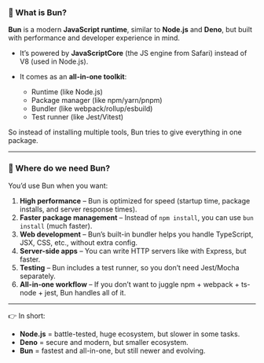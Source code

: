### 🔹 What is **Bun**?

**Bun** is a modern **JavaScript runtime**, similar to **Node.js** and **Deno**, but built with performance and developer experience in mind.

* It’s powered by **JavaScriptCore** (the JS engine from Safari) instead of V8 (used in Node.js).
* It comes as an **all-in-one toolkit**:

  * Runtime (like Node.js)
  * Package manager (like npm/yarn/pnpm)
  * Bundler (like webpack/rollup/esbuild)
  * Test runner (like Jest/Vitest)

So instead of installing multiple tools, Bun tries to give everything in one package.

---

### 🔹 Where do we need Bun?

You’d use Bun when you want:

1. **High performance** – Bun is optimized for speed (startup time, package installs, and server response times).
2. **Faster package management** – Instead of `npm install`, you can use `bun install` (much faster).
3. **Web development** – Bun’s built-in bundler helps you handle TypeScript, JSX, CSS, etc., without extra config.
4. **Server-side apps** – You can write HTTP servers like with Express, but faster.
5. **Testing** – Bun includes a test runner, so you don’t need Jest/Mocha separately.
6. **All-in-one workflow** – If you don’t want to juggle npm + webpack + ts-node + jest, Bun handles all of it.

---

👉 In short:

* **Node.js** = battle-tested, huge ecosystem, but slower in some tasks.
* **Deno** = secure and modern, but smaller ecosystem.
* **Bun** = fastest and all-in-one, but still newer and evolving.

